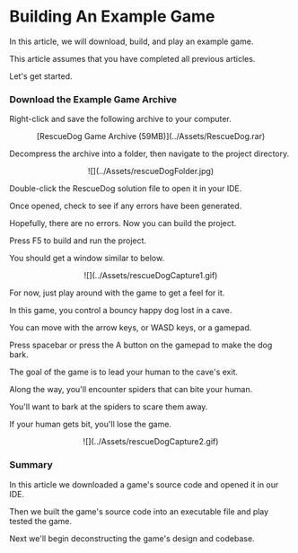 


# Building An Example Game


In this article, we will download, build, and play an example game.

This article assumes that you have completed all previous articles.

Let's get started.


### Download the Example Game Archive


Right-click and save the following archive to your computer.


<center>[RescueDog Game Archive (59MB)](../Assets/RescueDog.rar)</center>


Decompress the archive into a folder, then navigate to the project directory.


<center>![](../Assets/rescueDogFolder.jpg)</center>


Double-click the RescueDog solution file to open it in your IDE.

Once opened, check to see if any errors have been generated.

Hopefully, there are no errors. Now you can build the project.

Press F5 to build and run the project.

You should get a window similar to below.


<center>![](../Assets/rescueDogCapture1.gif)</center>


For now, just play around with the game to get a feel for it.

In this game, you control a bouncy happy dog lost in a cave.

You can move with the arrow keys, or WASD keys, or a gamepad.

Press spacebar or press the A button on the gamepad to make the dog bark.


The goal of the game is to lead your human to the cave's exit.

Along the way, you'll encounter spiders that can bite your human.

You'll want to bark at the spiders to scare them away.

If your human gets bit, you'll lose the game.


<center>![](../Assets/rescueDogCapture2.gif)</center>


### Summary


In this article we downloaded a game's source code and opened it in our IDE.

Then we built the game's source code into an executable file and play tested the game.

Next we'll begin deconstructing the game's design and codebase.



